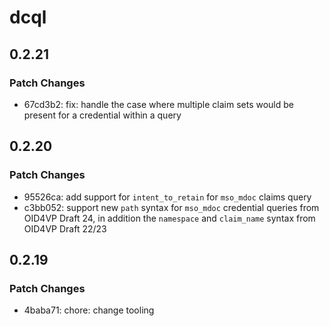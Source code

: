 # dcql

## 0.2.21

### Patch Changes

- 67cd3b2: fix: handle the case where multiple claim sets would be present for a credential within a query

## 0.2.20

### Patch Changes

- 95526ca: add support for `intent_to_retain` for `mso_mdoc` claims query
- c3bb052: support new `path` syntax for `mso_mdoc` credential queries from OID4VP Draft 24, in addition the `namespace` and `claim_name` syntax from OID4VP Draft 22/23

## 0.2.19

### Patch Changes

- 4baba71: chore: change tooling
